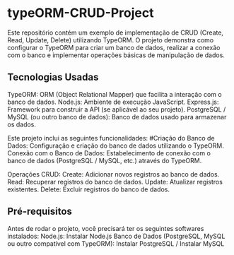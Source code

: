 # typeORM-CRUD-Project

Este repositório contém um exemplo de implementação de CRUD (Create, Read, Update, Delete) utilizando TypeORM. O projeto demonstra como configurar o TypeORM para criar um banco de dados, realizar a conexão com o banco e implementar operações básicas de manipulação de dados.

## Tecnologias Usadas
TypeORM: ORM (Object Relational Mapper) que facilita a interação com o banco de dados.
Node.js: Ambiente de execução JavaScript.
Express.js: Framework para construir a API (se aplicável ao seu projeto).
PostgreSQL / MySQL (ou outro banco de dados): Banco de dados usado para armazenar os dados.

Este projeto inclui as seguintes funcionalidades:
#Criação do Banco de Dados:
Configuração e criação do banco de dados utilizando o TypeORM.
Conexão com o Banco de Dados:
Estabelecimento de conexão com o banco de dados (PostgreSQL / MySQL, etc.) através do TypeORM.

Operações CRUD:
Create: Adicionar novos registros ao banco de dados.
Read: Recuperar registros do banco de dados.
Update: Atualizar registros existentes.
Delete: Excluir registros do banco de dados.

## Pré-requisitos
Antes de rodar o projeto, você precisará ter os seguintes softwares instalados:
Node.js: Instalar Node.js
Banco de Dados (PostgreSQL, MySQL ou outro compatível com TypeORM): Instalar PostgreSQL / Instalar MySQL
